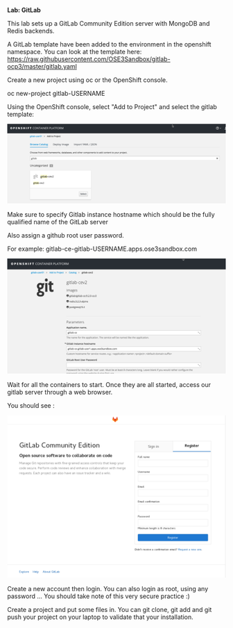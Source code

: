 **Lab: GitLab**

This lab sets up a GitLab Community Edition server with MongoDB and Redis backends.

A GitLab template have been added to the environment in the openshift namespace. You can look at the template here: https://raw.githubusercontent.com/OSE3Sandbox/gitlab-ocp3/master/gitlab.yaml

Create a new project using oc or the OpenShift console.

oc new-project gitlab-USERNAME

Using the OpenShift console, select "Add to Project" and select the gitlab template:

![image](images/gitlab-1.png)

Make sure to specify Gitlab instance hostname which should be the fully qualified name of the GitLab server

Also assign a github root user password.

For example:  gitlab-ce-gitlab-USERNAME.apps.ose3sandbox.com

![image](images/gitlab2.png)

Wait for all the containers to start. Once they are all started, access our gitlab server through a web browser.

You should see :

![image](images/gitlab-register.png)

Create a new account then login.  You can also login as root, using any password ... You should take note of this very secure practice :)   

Create a project and put some files in.  You can git clone, git add and git push your project on your laptop to validate that your installation.
